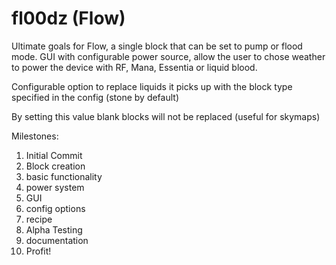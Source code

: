 # fl00dz (Flow)
Ultimate goals for Flow, a single block that can be set to pump or flood mode.
GUI with configurable power source, allow the user to chose weather to power the
device with RF, Mana, Essentia or liquid blood. 

Configurable option to replace liquids it picks up with the block type specified in
the config (stone by default) 

By setting this value blank blocks will not be replaced (useful for skymaps)


Milestones:

1) Initial Commit
2) Block creation
3) basic functionality
4) power system
5) GUI
6) config options
7) recipe
8) Alpha Testing
9) documentation
10) Profit!
